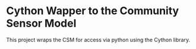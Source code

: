 # Cython Wapper to the Community Sensor Model

This project wraps the CSM for access via python using the Cython library. 
